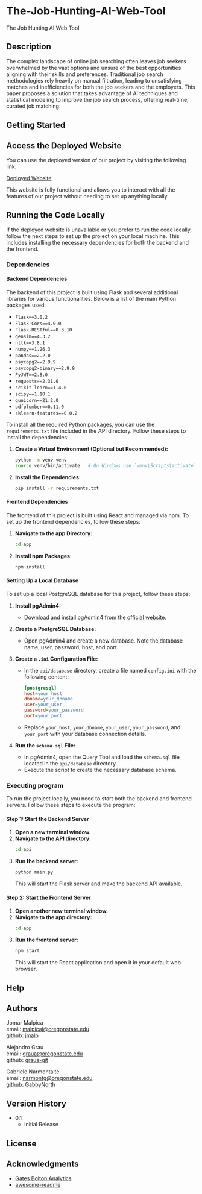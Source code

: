 # The-Job-Hunting-AI-Web-Tool

The Job Hunting AI Web Tool

## Description

The complex landscape of online job searching often leaves job seekers overwhelmed by the vast options and unsure of the best opportunities aligning with their skills and preferences. Traditional job search methodologies rely heavily on manual filtration, leading to unsatisfying matches and inefficiencies for both the job seekers and the employers. This paper proposes a solution that takes advantage of AI techniques and statistical modeling to improve the job search process, offering real-time, curated job matching. 

## Getting Started

## Access the Deployed Website

You can use the deployed version of our project by visiting the following link:

[Deployed Website](https://placeholder-link.com)

This website is fully functional and allows you to interact with all the features of our project without needing to set up anything locally.

## Running the Code Locally

If the deployed website is unavailable or you prefer to run the code locally, follow the next steps to set up the project on your local machine. This includes installing the necessary dependencies for both the backend and the frontend.

### Dependencies

<!-- * prerequisites, libraries, OS version, etc., needed before installing program.
* ex. Windows 10 -->
#### Backend Dependencies

The backend of this project is built using Flask and several additional libraries for various functionalities. Below is a list of the main Python packages used:

- `Flask==3.0.2`
- `Flask-Cors==4.0.0`
- `Flask-RESTful==0.3.10`
- `gensim==4.3.2`
- `nltk==3.8.1`
- `numpy==1.26.3`
- `pandas==2.2.0`
- `psycopg2==2.9.9`
- `psycopg2-binary==2.9.9`
- `PyJWT==2.8.0`
- `requests==2.31.0`
- `scikit-learn==1.4.0`
- `scipy==1.10.1`
- `gunicorn==21.2.0`
- `pdfplumber==0.11.0`
- `sklearn-features==0.0.2`

To install all the required Python packages, you can use the `requirements.txt` file included in the API directory. Follow these steps to install the dependencies:

1. **Create a Virtual Environment (Optional but Recommended):**
   ```bash
   python -m venv venv
   source venv/bin/activate   # On Windows use `venv\Scripts\activate`
   ```

2. **Install the Dependencies:**
   ```bash
   pip install -r requirements.txt
   ```

#### Frontend Dependencies

The frontend of this project is built using React and managed via npm. To set up the frontend dependencies, follow these steps:

1. **Navigate to the app Directory:**
   ```bash
   cd app
   ```

2. **Install npm Packages:**
   ```bash
   npm install
   ```

#### Setting Up a Local Database

To set up a local PostgreSQL database for this project, follow these steps:

1. **Install pgAdmin4:**
   - Download and install pgAdmin4 from the [official website](https://www.pgadmin.org/download/).
   
2. **Create a PostgreSQL Database:**
   - Open pgAdmin4 and create a new database. Note the database name, user, password, host, and port.

3. **Create a `.ini` Configuration File:**
   - In the `api/database` directory, create a file named `config.ini` with the following content:
     ```ini
     [postgresql]
     host=your_host
     dbname=your_dbname
     user=your_user
     password=your_password
     port=your_port
     ```
   - Replace `your_host`, `your_dbname`, `your_user`, `your_password`, and `your_port` with your database connection details.

4. **Run the `schema.sql` File:**
   - In pgAdmin4, open the Query Tool and load the `schema.sql` file located in the `api/database` directory.
   - Execute the script to create the necessary database schema.

### Executing program

<!-- * How to run the program
* Step-by-step bullets
```
code blocks for commands
``` -->
To run the project locally, you need to start both the backend and frontend servers. Follow these steps to execute the program:

#### Step 1: Start the Backend Server

1. **Open a new terminal window.**
2. **Navigate to the API directory:**
   ```sh
   cd api
   ```
3. **Run the backend server:**
   ```sh
   python main.py
   ```
   This will start the Flask server and make the backend API available.

#### Step 2: Start the Frontend Server

1. **Open another new terminal window.**
2. **Navigate to the app directory:**
   ```sh
   cd app
   ```
3. **Run the frontend server:**
   ```sh
   npm start
   ```
   This will start the React application and open it in your default web browser.

## Help

<!-- Any advise for common problems or issues.
```
command to run if program contains helper info
``` -->

## Authors

Jomar Malpica  
email: malpicaj@oregonstate.edu  
github: [jmalp](https://github.com/jmalp)  

Alejandro Grau  
email: graua@oregonstate.edu  
github: [graua-git](https://github.com/graua-git)  

Gabriele Narmontaite  
email: narmontg@oregonstate.edu  
github: [GabbyNorth](https://github.com/GabbyNorth)  

## Version History

<!-- * 0.2
    * Various bug fixes and optimizations
    * See [commit change]() or See [release history]() -->
* 0.1
    * Initial Release

## License

<!-- This project is licensed under the [NAME HERE] License - see the LICENSE.md file for details -->

## Acknowledgments

* [Gates Bolton Analytics](https://gist.github.com/PurpleBooth/109311bb0361f32d87a2)
* [awesome-readme](https://github.com/matiassingers/awesome-readme)
